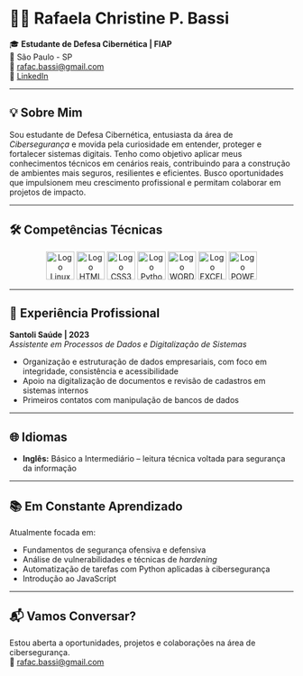 # 👩‍💻 Rafaela Christine P. Bassi

🎓 **Estudante de Defesa Cibernética | FIAP**  
📍 São Paulo - SP  
📧 [rafac.bassi@gmail.com](mailto:rafac.bassi@gmail.com)  
🔗 [LinkedIn](https://www.linkedin.com/in/seu-perfil-aqui)  

---

## 💡 Sobre Mim

Sou estudante de Defesa Cibernética, entusiasta da área de *Cibersegurança* e movida pela curiosidade em entender, proteger e fortalecer sistemas digitais. Tenho como objetivo aplicar meus conhecimentos técnicos em cenários reais, contribuindo para a construção de ambientes mais seguros, resilientes e eficientes. Busco oportunidades que impulsionem meu crescimento profissional e permitam colaborar em projetos de impacto.

---

## 🛠️ Competências Técnicas
<div align="center">
  <img src=" " alt="Logo Linux" width="50"/>
  <img src="https://img.icons8.com/?size=100&id=D2Hi2VkJSi33&format=png&color=000000" alt="Logo HTML5" width="50"/> 
  <img src="https://img.icons8.com/?size=100&id=YjeKwnSQIBUq&format=png&color=000000" alt="Logo CSS3" width="50"/>
  <img src="https://img.icons8.com/?size=100&id=YX03OUiHE3rz&format=png&color=000000" alt="Logo Python" width="50"/>
  <img src="https://img.icons8.com/?size=100&id=FJCUJYTof2TA&format=png&color=000000" alt="Logo WORD" width="50"/>
  <img src="https://img.icons8.com/?size=100&id=kwi0rSegAaX3&format=png&color=000000" alt="Logo EXCEL" width="50"/>
  <img src="https://img.icons8.com/?size=100&id=p1K2UPE2ufQk&format=png&color=000000" alt="Logo POWER POINT" width="50"/>
</div>

---

## 💼 Experiência Profissional

**Santoli Saúde | 2023**  
*Assistente em Processos de Dados e Digitalização de Sistemas*  
- Organização e estruturação de dados empresariais, com foco em integridade, consistência e acessibilidade  
- Apoio na digitalização de documentos e revisão de cadastros em sistemas internos  
- Primeiros contatos com manipulação de bancos de dados  

---

## 🌐 Idiomas

- **Inglês:** Básico a Intermediário – leitura técnica voltada para segurança da informação  

---

## 📚 Em Constante Aprendizado

Atualmente focada em:

- Fundamentos de segurança ofensiva e defensiva  
- Análise de vulnerabilidades e técnicas de *hardening*  
- Automatização de tarefas com Python aplicadas à cibersegurança  
- Introdução ao JavaScript  

---

## 📬 Vamos Conversar?

Estou aberta a oportunidades, projetos e colaborações na área de cibersegurança.  
📧 [rafac.bassi@gmail.com](mailto:rafac.bassi@gmail.com)
